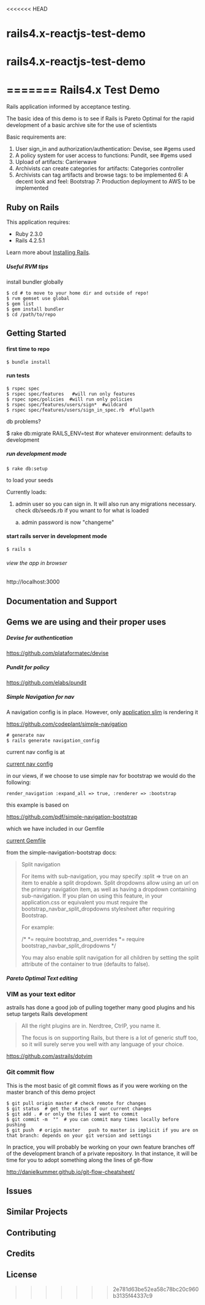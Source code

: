 <<<<<<< HEAD
# rails4.x-reactjs-test-demo
# rails4.x-reactjs-test-demo
=======
Rails4.x Test Demo
================

Rails application informed by acceptance testing.

The basic idea of this demo is to see if Rails is Pareto Optimal for the rapid development of a basic archive site for the use of scientists

Basic requirements are:

1. User sign_in and authorization/authentication:   Devise, see #gems used
2. A policy system for user access to functions:    Pundit, see #gems used
3. Upload of artifacts:                             Carrierwave
4. Archivists can create categories for artifacts:  Categories controller
5. Archivists can tag artifacts and browse tags:    to be implemented
6: A decent look and feel:                          Bootstrap
7: Production deployment to AWS                     to be implemented


Ruby on Rails
-------------

This application requires:

- Ruby 2.3.0
- Rails 4.2.5.1

Learn more about [Installing Rails](http://railsapps.github.io/installing-rails.html).


##### Useful RVM tips


install bundler globally

    $ cd # to move to your home dir and outside of repo!
    $ rvm gemset use global
    $ gem list
    $ gem install bundler
    $ cd /path/to/repo



Getting Started
---------------
#### first time to repo

    $ bundle install


#### run tests

    $ rspec spec
    $ rspec spec/features   #will run only features
    $ rspec spec/policies  #will run only policies
    $ rspec spec/features/users/sign*  #wildcard
    $ rspec spec/features/users/sign_in_spec.rb  #fullpath

db problems?

   $ rake db:migrate RAILS_ENV=test  #or whatever environment: defaults to development


##### run development mode

    $ rake db:setup

to load your seeds

Currently loads:

1. admin user so you can sign in. It will also run any migrations necessary. check db/seeds.rb if you wnant to for what is loaded

   a. admin password is now "changeme"

#### start rails server in development mode

    $ rails s


###### view the app in browser

http://localhost:3000



Documentation and Support
-------------------------

## Gems we are using and their proper uses


##### Devise for authentication


https://github.com/plataformatec/devise


##### Pundit for policy


https://github.com/elabs/pundit


##### Simple Navigation for nav

A navigation config is in place. However, only [application slim](app/views/layouts/_navigation.html.slim) is rendering it

https://github.com/codeplant/simple-navigation

    # generate nav
    $ rails generate navigation_config

current nav config is at

[current nav config](config/navigation.rb)

in our views, if we choose to use simple nav for bootstrap we would do the following:

    render_navigation :expand_all => true, :renderer => :bootstrap


this example is based on

https://github.com/pdf/simple-navigation-bootstrap

which we have included in our Gemfile

[current Gemfile](Gemfile)


from the simple-navigation-bootstrap docs:

> Split navigation
>
> For items with sub-navigation, you may specify :split => true on an item to enable a split dropdown. Split dropdowns allow using an url on the primary navigation item, as well as having a dropdown containing sub-navigation. If you plan on using this feature, in your application.css or equivalent you must require the bootstrap_navbar_split_dropdowns stylesheet after requiring Bootstrap.
>
> For example:
>
> /*
> *= require bootstrap_and_overrides
> *= require bootstrap_navbar_split_dropdowns
> */
>
> You may also enable split navigation for all children by setting the split attribute of the container to true (defaults to false).


##### Pareto Optimal Text editing

### VIM as your text editor

astrails has done a good job of pulling together many good plugins and his setup targets Rails development

> All the right plugins are in. Nerdtree, CtrlP, you name it.
>
>   The focus is on supporting Rails, but there is a lot of generic stuff too, so it will surely serve you well with any language of your choice.

https://github.com/astrails/dotvim

### Git commit flow

This is the most basic of git commit flows as if you were working on the master branch of this demo project

    $ git pull origin master # check remote for changes
    $ git status  # get the status of our current changes
    $ git add . # or only the files I want to commit
    $ git commit -m  ""  # you can commit many times locally before pushing
    $ git push  # origin master   push to master is implicit if you are on that branch: depends on your git version and settings

In practice, you will probably be working on your own feature branches off of the development branch of a private repository. In that instance, it will be time for you to adopt something along the lines of git-flow

http://danielkummer.github.io/git-flow-cheatsheet/




Issues
-------------

Similar Projects
----------------

Contributing
------------

Credits
-------

License
-------
>>>>>>> 2e781d63be52ea58c78bc20c960b3135f44337c9
